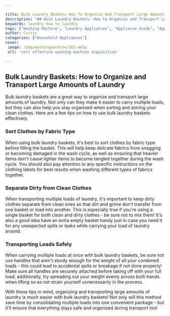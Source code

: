```yaml
---

title: Bulk Laundry Baskets How To Organize And Transport Large Amounts Of Laundry
description: "## Bulk Laundry Baskets: How to Organize and Transport Large Amounts of Laundry...you wont regret reading on"
keywords: laundry how to laundry
tags: ["Washing Machine", "Laundry Appliances", "Appliance Guide", "Appliance Installation"]
author: Curtis
categories: ["Household Appliances"]
cover: 
 image: /img/washingmachine/263.webp
 alt: 'cost effective washing machine acquisition'

---
```


## Bulk Laundry Baskets: How to Organize and Transport Large Amounts of Laundry

Bulk laundry baskets are a great way to organize and transport large amounts of laundry. Not only can they make it easier to carry multiple loads, but they can also help you stay organized when sorting and storing your clean clothes. Here are a few tips on how to use bulk laundry baskets effectively. 

### Sort Clothes by Fabric Type 
When using bulk laundry baskets, it's best to sort clothes by fabric type before filling the basket. This will help keep delicate fabrics from snagging or becoming damaged in the wash cycle, as well as ensuring that heavier items don't cause lighter items to become tangled together during the wash cycle. You should also pay attention to any specific instructions on the clothing labels for best results when washing different types of fabrics together. 

### Separate Dirty from Clean Clothes 
When transporting multiple loads of laundry, it's important to keep dirty clothes separate from clean ones so that dirt and grime don't transfer from one basket or load into another. This is especially true if you're using a single basket for both clean and dirty clothes - be sure not to mix them! It's also a good idea have an extra empty basket handy just in case you need it for any unexpected spills or leaks while carrying your load of laundry around. 

 ### Transporting Loads Safely 
When carrying multiple loads at once with bulk laundry baskets, be sure not use handles that aren't sturdy enough for the weight of all your combined loads - this could lead to accidental spills or breakage if not done properly! Make sure all handles are securely attached before taking off with your full load; additionally, try spreading out your weight evenly across both hands when lifting so as not strain yourself unnecessarily in the process. 

With these tips in mind, organizing and transporting large amounts of laundry is much easier with bulk laundry baskets! Not only will this method save time by consolidating multiple loads into one convenient package - but it'll ensure that everything stays safe and organized during transport too!
